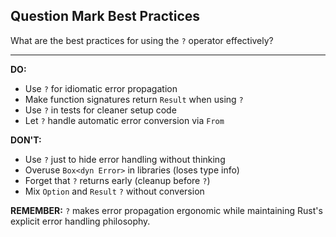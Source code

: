 ## Question Mark Best Practices

What are the best practices for using the `?` operator effectively?

---

**DO:**
- Use `?` for idiomatic error propagation
- Make function signatures return `Result` when using `?`
- Use `?` in tests for cleaner setup code
- Let `?` handle automatic error conversion via `From`

**DON'T:**
- Use `?` just to hide error handling without thinking
- Overuse `Box<dyn Error>` in libraries (loses type info)
- Forget that `?` returns early (cleanup before `?`)
- Mix `Option` and `Result` `?` without conversion

**REMEMBER:**
`?` makes error propagation ergonomic while maintaining Rust's explicit error handling philosophy.


